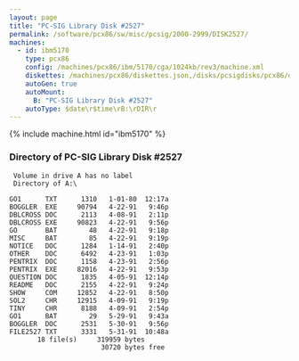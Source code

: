 ```yaml
---
layout: page
title: "PC-SIG Library Disk #2527"
permalink: /software/pcx86/sw/misc/pcsig/2000-2999/DISK2527/
machines:
  - id: ibm5170
    type: pcx86
    config: /machines/pcx86/ibm/5170/cga/1024kb/rev3/machine.xml
    diskettes: /machines/pcx86/diskettes.json,/disks/pcsigdisks/pcx86/diskettes.json
    autoGen: true
    autoMount:
      B: "PC-SIG Library Disk #2527"
    autoType: $date\r$time\rB:\rDIR\r
---
```


{% include machine.html id="ibm5170" %}

### Directory of PC-SIG Library Disk #2527

     Volume in drive A has no label
     Directory of A:\

    GO1      TXT      1310   1-01-80  12:17a
    BOGGLER  EXE     90794   4-22-91   9:46p
    DBLCROSS DOC      2113   4-08-91   2:11p
    DBLCROSS EXE     90823   4-22-91   9:56p
    GO       BAT        48   4-22-91   9:18p
    MISC     BAT        85   4-22-91   9:19p
    NOTICE   DOC      1284   1-14-91   2:40p
    OTHER    DOC      6492   4-23-91   1:03p
    PENTRIX  DOC      1158   4-23-91   2:56p
    PENTRIX  EXE     82016   4-22-91   9:53p
    QUESTION DOC      1835   4-05-91  12:14p
    README   DOC      2155   4-22-91   9:24p
    SHOW     COM     12852   4-22-91   8:50p
    SOL2     CHR     12915   4-09-91   9:19p
    TINY     CHR      8188   4-09-91   2:54p
    GO1      BAT        29   5-29-91   9:43a
    BOGGLER  DOC      2531   5-30-91   9:56p
    FILE2527 TXT      3331   5-31-91  10:48a
           18 file(s)     319959 bytes
                           30720 bytes free
